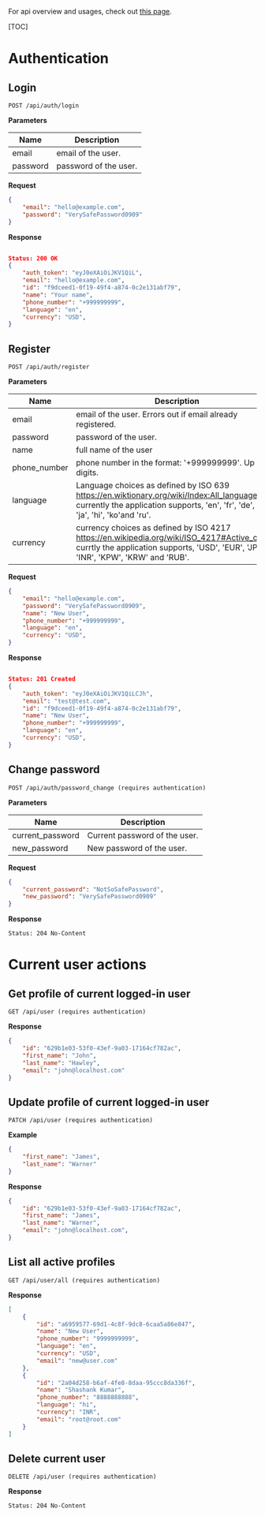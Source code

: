 For api overview and usages, check out [this page](overview.md).

[TOC]

# Authentication

## Login

```
POST /api/auth/login
```

**Parameters**

Name     | Description
---------|-------------------------------------
email    | email of the user. 
password | password of the user.

**Request**
```json
{
    "email": "hello@example.com",
    "password": "VerySafePassword0909"
}
```

**Response**
```json

Status: 200 OK
{
    "auth_token": "eyJ0eXAiOiJKV1QiL",
    "email": "hello@example.com",
    "id": "f9dceed1-0f19-49f4-a874-0c2e131abf79",
    "name": "Your name",
    "phone_number": "+999999999",
    "language": "en",
    "currency": "USD",
}
```

## Register

```
POST /api/auth/register
```

**Parameters**

Name         | Description
-------------|-------------------------------------
email        | email of the user. Errors out if email already registered.
password     | password of the user.
name         | full name of the user
phone_number | phone number in the format: '+999999999'. Up to 15 digits.
language     | Language choices as defined by ISO 639 https://en.wiktionary.org/wiki/Index:All_languages, currently the application supports, 'en', 'fr', 'de', 'it', 'ja', 'hi', 'ko'and 'ru'.
currency     | currency choices as defined by ISO 4217 https://en.wikipedia.org/wiki/ISO_4217#Active_codes, currtly the application supports, 'USD', 'EUR', 'JPY', 'INR', 'KPW', 'KRW' and 'RUB'.

**Request**
```json
{
    "email": "hello@example.com",
    "password": "VerySafePassword0909",
    "name": "New User",
    "phone_number": "+999999999",
    "language": "en",
    "currency": "USD",
}
```

**Response**
```json

Status: 201 Created
{
    "auth_token": "eyJ0eXAiOiJKV1QiLCJh",
    "email": "test@test.com",
    "id": "f9dceed1-0f19-49f4-a874-0c2e131abf79",
    "name": "New User",
    "phone_number": "+999999999",
    "language": "en",
    "currency": "USD",
}
```

## Change password

```
POST /api/auth/password_change (requires authentication)
```

**Parameters**

Name             | Description
-----------------|-------------------------------------
current_password | Current password of the user.
new_password     | New password of the user.

**Request**
```json
{
    "current_password": "NotSoSafePassword",
    "new_password": "VerySafePassword0909"
}
```

**Response**
```
Status: 204 No-Content
```


# Current user actions

## Get profile of current logged-in user
```
GET /api/user (requires authentication)
```

__Response__

```json
{
    "id": "629b1e03-53f0-43ef-9a03-17164cf782ac",
    "first_name": "John",
    "last_name": "Hawley",
    "email": "john@localhost.com"
}
```

## Update profile of current logged-in user
```
PATCH /api/user (requires authentication)
```

__Example__
```json
{
    "first_name": "James",
    "last_name": "Warner"
}
```

__Response__

```json
{
    "id": "629b1e03-53f0-43ef-9a03-17164cf782ac",
    "first_name": "James",
    "last_name": "Warner",
    "email": "john@localhost.com",
}
```

## List all active profiles
```
GET /api/user/all (requires authentication)
```

__Response__

```json
[
    {
        "id": "a6959577-69d1-4c8f-9dc8-6caa5a86e847",
        "name": "New User",
        "phone_number": "9999999999",
        "language": "en",
        "currency": "USD",
        "email": "new@user.com"
    },
    {
        "id": "2a04d258-b6af-4fe8-8daa-95ccc8da336f",
        "name": "Shashank Kumar",
        "phone_number": "8888888888",
        "language": "hi",
        "currency": "INR",
        "email": "root@root.com"
    }
]
```

## Delete current user
```
DELETE /api/user (requires authentication)
```

__Response__


```
Status: 204 No-Content
```
